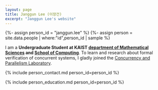 ```yaml
---
layout: page
title: Janggun Lee (이장건)
excerpt: "Janggun Lee's website"
---
```


{%- assign person_id = "janggun.lee" %}
{%- assign person = site.data.people | where:"id",person_id | sample %}


I am a **Undergraduate Student at KAIST [department of Mathematical Sciences](https://mathsci.kaist.ac.kr) and [School of Computing](https://cs.kaist.ac.kr)**. To learn and research about formal verification of concurrent systems, I gladly joined the [Concurrency and Parallelism Laboratory](https://cp.kaist.ac.kr).


{% include person_contact.md person_id=person_id %}


{% include person_education.md person_id=person_id %}
